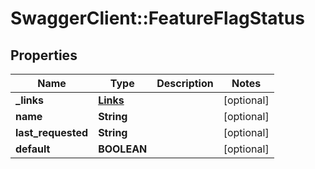 # SwaggerClient::FeatureFlagStatus

## Properties
Name | Type | Description | Notes
------------ | ------------- | ------------- | -------------
**_links** | [**Links**](Links.md) |  | [optional] 
**name** | **String** |  | [optional] 
**last_requested** | **String** |  | [optional] 
**default** | **BOOLEAN** |  | [optional] 


